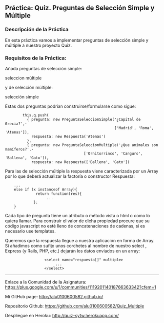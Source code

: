 ## Práctica: Quiz. Preguntas de Selección Simple y Múltiple
### Descripción de la Práctica

En esta práctica vamos a implementar preguntas de selección simple y múltiple a nuestro proyecto Quiz.

### Requisitos de la Práctica:

Añada preguntas de selección simple:

seleccion múltiple

y de selección múltiple:

selección simple

Estas dos preguntas podrían construirse/formularse como sigue:

            this.q.push(
              { pregunta: new PreguntaSeleccionSimple('¿Capital de Grecia?',·
                                                      ['Madrid', 'Roma', 'Atenas']),
                respuesta: new Respuesta('Atenas')
              },  
              { pregunta: new PreguntaSeleccionMultiple('¿Que animales son mamíferos?',·
                                        ['Ornitorrinco', 'Canguro', 'Ballena', 'Gato']),
                respuesta: new Respuesta(['Ballena', 'Gato'])

Para las de selección múltiple la respuesta viene caracterizada por un Array por lo que deberá actualizar la factoría o constructor Respuesta:

        ...
        else if (x instanceof Array){
                  return function(res){
                       ...  
                 };  
        }

Cada tipo de pregunta tiene un atributo o método vista o html o como lo quiera llamar. Para construir el valor de dicha propiedad procure que su código javascript no esté lleno de concatenaciones de cadenas, si es necesario use templates.

Queremos que la respuesta llegue a nuestra aplicación en forma de Array. Si añadimos como sufijo unos corchetes al nombre de nuestro select , Express (y Rails, PHP, etc.) dejarán los datos enviados en un array:

                      <select name="respuesta[]" multiple>
                           ...
                      </select>




---

Enlace a la Comunidad de la Asignatura: https://plus.google.com/u/1/communities/111920114018766363342?cfem=1

Mi GitHub page: http://alu0100600582.github.io/

Repositorio Github: https://github.com/alu0100600582/Quiz_Multiple

Despliegue en Heroku: http://quiz-sytw.herokuapp.com/
